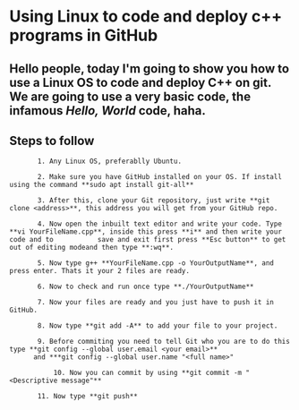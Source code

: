 # Using Linux to code and deploy c++ programs in GitHub

Hello people, today I'm going to show you how to use a Linux OS to code and deploy C++ on git. 
We are going to use a very basic code, the infamous *Hello, World* code, haha.
---
## Steps to follow

	       1. Any Linux OS, preferablly Ubuntu.
 
	       2. Make sure you have GitHub installed on your OS. If install using the command **sudo apt install git-all**

	       3. After this, clone your Git repository, just write **git clone <address>**, this address you will get from your GitHub repo.

	       4. Now open the inbuilt text editor and write your code. Type **vi YourFileName.cpp**, inside this press **i** and then write your code and to 			save and exit first press **Esc button** to get out of editing modeand then type **:wq**.

	       5. Now type g++ **YourFileName.cpp -o YourOutputName**, and press enter. Thats it your 2 files are ready.

	       6. Now to check and run once type **./YourOutputName**

	       7. Now your files are ready and you just have to push it in GitHub.

	       8. Now type **git add -A** to add your file to your project.

	       9. Before commiting you need to tell Git who you are to do this type **git config --global user.email <your email>** 
		  and ***git config --global user.name "<full name>"
	    
               10. Now you can commit by using **git commit -m "<Descriptive message"**

	       11. Now type **git push**

